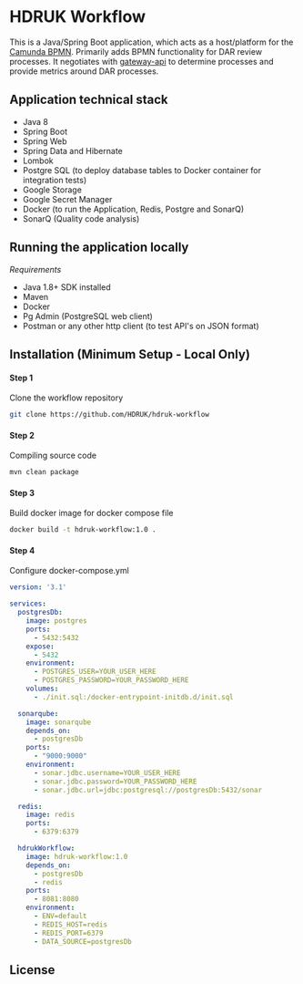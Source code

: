 # HDRUK Workflow

This is a Java/Spring Boot application, which acts as a host/platform for the [Camunda BPMN](https://camunda.com/). Primarily adds BPMN functionality for DAR review processes. It negotiates with [gateway-api](https://github.com/HDRUK/gateway-api) to determine processes and provide metrics around DAR processes.

## Application technical stack
- Java 8
- Spring Boot
- Spring Web
- Spring Data and Hibernate
- Lombok
- Postgre SQL (to deploy database tables to Docker container for integration tests)
- Google Storage
- Google Secret Manager
- Docker (to run the Application, Redis, Postgre and SonarQ)
- SonarQ (Quality code analysis)


## Running the application locally

*Requirements*

- Java 1.8+ SDK installed
- Maven
- Docker
- Pg Admin (PostgreSQL web client)
- Postman or any other http client (to test API's on JSON format)


## Installation (Minimum Setup - Local Only)

#### Step 1
Clone the workflow repository
```bash
git clone https://github.com/HDRUK/hdruk-workflow
```

#### Step 2
Compiling source code
```bash
mvn clean package
```

#### Step 3
Build docker image for docker compose file
```bash
docker build -t hdruk-workflow:1.0 .
```

#### Step 4
Configure docker-compose.yml
```yml
version: '3.1'

services:
  postgresDb:
    image: postgres
    ports:
      - 5432:5432
    expose:
      - 5432
    environment:
      - POSTGRES_USER=YOUR_USER_HERE
      - POSTGRES_PASSWORD=YOUR_PASSWORD_HERE
    volumes:
      - ./init.sql:/docker-entrypoint-initdb.d/init.sql

  sonarqube:
    image: sonarqube
    depends_on:
      - postgresDb
    ports:
      - "9000:9000"
    environment:
      - sonar.jdbc.username=YOUR_USER_HERE
      - sonar.jdbc.password=YOUR_PASSWORD_HERE
      - sonar.jdbc.url=jdbc:postgresql://postgresDb:5432/sonar

  redis: 
    image: redis
    ports:
      - 6379:6379

  hdrukWorkflow:
    image: hdruk-workflow:1.0
    depends_on:
      - postgresDb
      - redis
    ports: 
      - 8081:8080
    environment:
      - ENV=default
      - REDIS_HOST=redis
      - REDIS_PORT=6379
      - DATA_SOURCE=postgresDb
```

## License